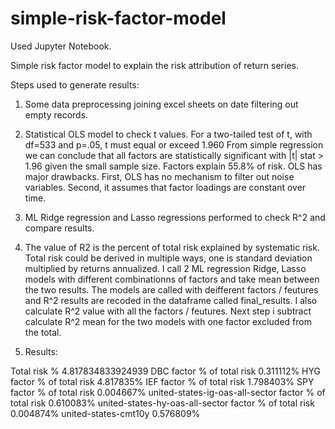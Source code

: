 # simple-risk-factor-model 

Used Jupyter Notebook.

Simple risk factor model to explain the risk attribution of return series.

Steps used to generate results:

1. Some data preprocessing joining excel sheets on date filtering out empty records.

2. Statistical OLS model to check t values. For a two-tailed test of t, with df=533 and p=.05, t must equal or exceed 1.960 
   From simple regression we can conclude that all factors are statistically significant with |t| stat > 1.96 given the small sample size. 
   Factors explain 55.8% of risk. OLS has major drawbacks. First, OLS has no mechanism to filter out noise variables. 
   Second, it assumes that factor loadings are constant over time.
3. ML Ridge regression and Lasso regressions performed to check R^2 and compare results.

4. The value of R2 is the percent of total risk explained by systematic risk. 
   Total risk could be derived in multiple ways, one is standard deviation multiplied by returns annualized. 
   I call 2 ML regression Ridge, Lasso models with different combinationns of factors and take mean between the two results. 
   The models are called with deifferent factors / feutures and R^2 results are recoded in the dataframe called final_results. 
   I also calculate R^2 value with all the factors / feutures. Next step i subtract calculate R^2 mean for the two models with 
   one factor excluded from the total.
   
5. Results:
   
Total risk % 4.817834833924939
DBC factor % of total risk     0.311112%
HYG factor % of total risk     4.817835%
IEF factor % of total risk     1.798403%
SPY factor % of total risk     0.004667%
united-states-ig-oas-all-sector factor % of total risk     0.610083%
united-states-hy-oas-all-sector factor % of total risk     0.004874%
united-states-cmt10y     0.576809%
